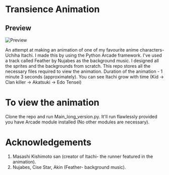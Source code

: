 # Transience Animation

## Preview

![Preview](Demo/preview.gif)

An attempt at making an animation of one of my favourite anime characters- Uchiha Itachi.
I made this by using the Python Arcade framework.
I've used a track called Feather by Nujabes as the background music. I designed all the sprites and the backgrounds from scratch.
This repo stores all the necessary files required to view the animation.
Duration of the animation - 1 minute 3 seconds (approximately). You can see Itachi grow with time (Kid -> Clan killer -> Akatsuki -> Edo Tensei)
# To view the animation
Clone the repo and run Main_long_version.py. It'll run flawlessly provided you have Arcade module installed (No other modules are necessary).
# Acknowledgements
  1. Masashi Kishimoto san (creator of Itachi- the runner featured in the animation).
  2. Nujabes, Cise Star, Akin (Feather- background music). 
